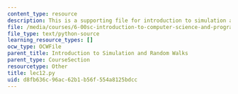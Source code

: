 ```yaml
---
content_type: resource
description: This is a supporting file for introduction to simulation and random walks.
file: /media/courses/6-00sc-introduction-to-computer-science-and-programming-spring-2011/d8fb636c96ac62b1b56f554a8125bdcc_lec12.py
file_type: text/python-source
learning_resource_types: []
ocw_type: OCWFile
parent_title: Introduction to Simulation and Random Walks
parent_type: CourseSection
resourcetype: Other
title: lec12.py
uid: d8fb636c-96ac-62b1-b56f-554a8125bdcc
---
```


